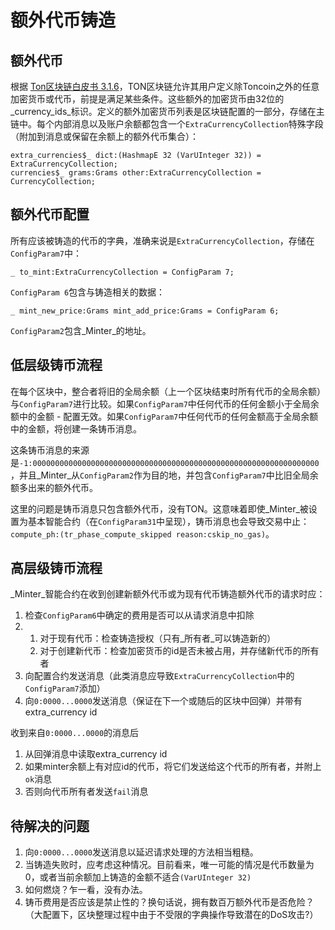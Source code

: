 # 额外代币铸造

## 额外代币

根据 [Ton区块链白皮书 3.1.6](https://ton-blockchain.github.io/docs/tblkch.pdf#page=55)，TON区块链允许其用户定义除Toncoin之外的任意加密货币或代币，前提是满足某些条件。这些额外的加密货币由32位的_currency_ids_标识。定义的额外加密货币列表是区块链配置的一部分，存储在主链中。每个内部消息以及账户余额都包含一个`ExtraCurrencyCollection`特殊字段（附加到消息或保留在余额上的额外代币集合）：

```tlb
extra_currencies$_ dict:(HashmapE 32 (VarUInteger 32)) = ExtraCurrencyCollection;
currencies$_ grams:Grams other:ExtraCurrencyCollection = CurrencyCollection;
```

## 额外代币配置

所有应该被铸造的代币的字典，准确来说是`ExtraCurrencyCollection`，存储在`ConfigParam7`中：

```tlb
_ to_mint:ExtraCurrencyCollection = ConfigParam 7;
```

`ConfigParam 6`包含与铸造相关的数据：

```tlb
_ mint_new_price:Grams mint_add_price:Grams = ConfigParam 6;
```

`ConfigParam2`包含_Minter_的地址。

## 低层级铸币流程

在每个区块中，整合者将旧的全局余额（上一个区块结束时所有代币的全局余额）与`ConfigParam7`进行比较。如果`ConfigParam7`中任何代币的任何金额小于全局余额中的金额 - 配置无效。如果`ConfigParam7`中任何代币的任何金额高于全局余额中的金额，将创建一条铸币消息。

这条铸币消息的来源是`-1:0000000000000000000000000000000000000000000000000000000000000000`，并且_Minter_从`ConfigParam2`作为目的地，并包含`ConfigParam7`中比旧全局余额多出来的额外代币。

这里的问题是铸币消息只包含额外代币，没有TON。这意味着即使_Minter_被设置为基本智能合约（在`ConfigParam31`中呈现），铸币消息也会导致交易中止：`compute_ph:(tr_phase_compute_skipped reason:cskip_no_gas)`。

## 高层级铸币流程

_Minter_智能合约在收到创建新额外代币或为现有代币铸造额外代币的请求时应：

1. 检查`ConfigParam6`中确定的费用是否可以从请求消息中扣除
2. 1. 对于现有代币：检查铸造授权（只有_所有者_可以铸造新的）
   2. 对于创建新代币：检查加密货币的id是否未被占用，并存储新代币的所有者
3. 向配置合约发送消息（此类消息应导致`ExtraCurrencyCollection`中的`ConfigParam7`添加）
4. 向`0:0000...0000`发送消息（保证在下一个或随后的区块中回弹）并带有extra_currency id

收到来自`0:0000...0000`的消息后

1. 从回弹消息中读取extra_currency id
2. 如果minter余额上有对应id的代币，将它们发送给这个代币的所有者，并附上`ok`消息
3. 否则向代币所有者发送`fail`消息

## 待解决的问题

1. 向`0:0000...0000`发送消息以延迟请求处理的方法相当粗糙。
2. 当铸造失败时，应考虑这种情况。目前看来，唯一可能的情况是代币数量为0，或者当前余额加上铸造的金额不适合`(VarUInteger 32)`
3. 如何燃烧？乍一看，没有办法。
4. 铸币费用是否应该是禁止性的？换句话说，拥有数百万额外代币是否危险？（大配置下，区块整理过程中由于不受限的字典操作导致潜在的DoS攻击?）
